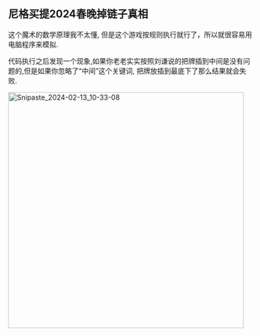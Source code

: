 尼格买提2024春晚掉链子真相
---

这个魔术的数学原理我不太懂, 但是这个游戏按规则执行就行了，所以就很容易用电脑程序来模拟.

代码执行之后发现一个现象,如果你老老实实按照刘谦说的把牌插到中间是没有问题的,但是如果你忽略了“中间”这个关键词, 把牌放插到最底下了那么结果就会失败.

<img width="481" alt="Snipaste_2024-02-13_10-33-08" src="https://github.com/guobinqiu/magic/assets/5800822/a6b35ff2-baf4-456f-bcbc-8223206dd446">
